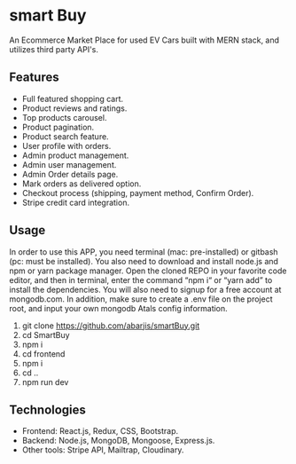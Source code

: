 # smart Buy
An Ecommerce Market Place for used EV Cars built with MERN stack, and utilizes third party API's.


## Features
- Full featured shopping cart.
- Product reviews and ratings.
- Top products carousel.
- Product pagination.
- Product search feature.
- User profile with orders.
- Admin product management.
- Admin user management.
- Admin Order details page.
- Mark orders as delivered option.
- Checkout process (shipping, payment method, Confirm Order).
- Stripe credit card integration.

## Usage 
In order to use this APP, you need terminal (mac: pre-installed) or gitbash (pc: must be installed). You also need to download and install node.js and npm or yarn package manager. Open the cloned REPO in your favorite code editor, and then in terminal, enter the command “npm i“ or “yarn add” to install the dependencies. You will also need to signup for a free account at mongodb.com. In addition, make sure to create a .env file on the project root, and input your own mongodb Atals config information.

1. git clone https://github.com/abarjis/smartBuy.git
2. cd SmartBuy
3. npm i
4. cd frontend
5. npm i
6. cd ..
7. npm run dev

## Technologies
- Frontend: React.js, Redux, CSS, Bootstrap. 
- Backend: Node.js, MongoDB, Mongoose, Express.js.
- Other tools: Stripe API, Mailtrap, Cloudinary.
